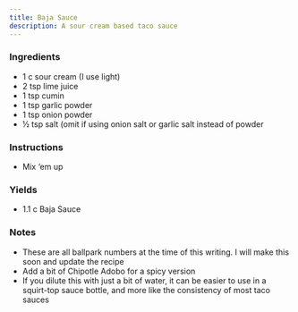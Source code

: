 ```yaml
---
title: Baja Sauce
description: A sour cream based taco sauce
---
```

### Ingredients
- 1 c sour cream (I use light)
- 2 tsp lime juice
- 1 tsp cumin
- 1 tsp garlic powder
- 1 tsp onion powder
- ½ tsp salt (omit if using onion salt or garlic salt instead of powder
### Instructions
- Mix ‘em up
### Yields
- 1.1 c Baja Sauce
### Notes
- These are all ballpark numbers at the time of this writing. I will make this soon and update the recipe
- Add a bit of Chipotle Adobo for a spicy version
- If you dilute this with just a bit of water, it can be easier to use in a squirt-top sauce bottle, and more like the consistency of most taco sauces
